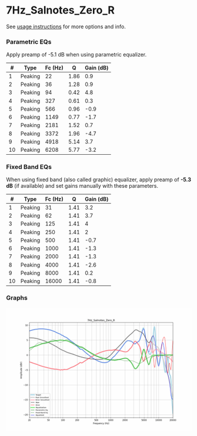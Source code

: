 # 7Hz_Salnotes_Zero_R
See [usage instructions](https://github.com/jaakkopasanen/AutoEq#usage) for more options and info.

### Parametric EQs
Apply preamp of -5.1 dB when using parametric equalizer.

|   # | Type    |   Fc (Hz) |    Q |   Gain (dB) |
|-----|---------|-----------|------|-------------|
|   1 | Peaking |        22 | 1.86 |         0.9 |
|   2 | Peaking |        36 | 1.28 |         0.9 |
|   3 | Peaking |        94 | 0.42 |         4.8 |
|   4 | Peaking |       327 | 0.61 |         0.3 |
|   5 | Peaking |       566 | 0.96 |        -0.9 |
|   6 | Peaking |      1149 | 0.77 |        -1.7 |
|   7 | Peaking |      2181 | 1.52 |         0.7 |
|   8 | Peaking |      3372 | 1.96 |        -4.7 |
|   9 | Peaking |      4918 | 5.14 |         3.7 |
|  10 | Peaking |      6208 | 5.77 |        -3.2 |

### Fixed Band EQs
When using fixed band (also called graphic) equalizer, apply preamp of **-5.3 dB** (if available) and set gains manually with these parameters.

|   # | Type    |   Fc (Hz) |    Q |   Gain (dB) |
|-----|---------|-----------|------|-------------|
|   1 | Peaking |        31 | 1.41 |         3.2 |
|   2 | Peaking |        62 | 1.41 |         3.7 |
|   3 | Peaking |       125 | 1.41 |         4   |
|   4 | Peaking |       250 | 1.41 |         2   |
|   5 | Peaking |       500 | 1.41 |        -0.7 |
|   6 | Peaking |      1000 | 1.41 |        -1.3 |
|   7 | Peaking |      2000 | 1.41 |        -1.3 |
|   8 | Peaking |      4000 | 1.41 |        -2.6 |
|   9 | Peaking |      8000 | 1.41 |         0.2 |
|  10 | Peaking |     16000 | 1.41 |        -0.8 |

### Graphs
![](./7Hz_Salnotes_Zero_R.png)

